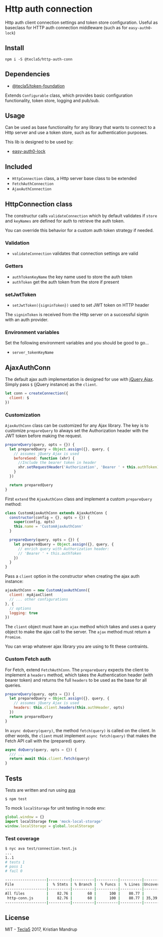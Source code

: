 # Http auth connection

Http auth client connection settings and token store configuration.
Useful as baseclass for HTTP auth connection middleware (such as for `easy-auth0-lock`)

## Install

`npm i -S @tecla5/http-auth-conn`

## Dependencies

- [@tecla5/token-foundation](https://github.com/tecla5/token-foundation)

Extends `Configurable` class, which provides basic configuration functionality, token store, logging and pub/sub.

## Usage

Can be used as base functionality for any library that wants to connect to a Http server and use a token store, such as for authentication purposes.

This lib is designed to be used by:

- [easy-auth0-lock](https://github.com/tecla5/easy-gql-auth0/packages/easy-auth0-lock)

## Included

- `HttpConnection` class, a Http server base class to be extended
- `FetchAuthConnection`
- `AjaxAuthConnection`

## HttpConnection class

The constructur calls `validateConnection` which by default validates if `store` and `keyNames` are defined for auth to retrieve the auth token.

You can override this behavior for a custom auth token strategy if needed.

### Validation

- `validateConnection` validates that connection settings are valid

### Getters

- `authTokenKeyName` the key name used to store the auth token
- `authToken` get the auth token from the store if present

### setJwtToken

- `setJwtToken({signinToken})` used to set JWT token on HTTP header

The `signinToken` is received from the Http server on a successful signin with an auth provider.

### Environment variables

Set the following environment variables and you should be good to go...

- `server_tokenKeyName`

## AjaxAuthConn

The default ajax auth implementation is designed for use with [jQuery Ajax](http://api.jquery.com/jquery.ajax/). Simply pass `$` (jQuery instance) as the `client`.

```js
let conn = createConnection({
  client: $
})
```

### Customization

`AjaxAuthConn` class can be customized for any Ajax library. The key is to customize `prepareQuery` to always set the Authorization header with the JWT token before making the request.

```js
prepareQuery(query, opts = {}) {
  let preparedQuery = Object.assign({}, query, {
    // assumes jQuery Ajax is used
    beforeSend: function (xhr) {
      //Include the bearer token in header
      xhr.setRequestHeader('Authorization', 'Bearer ' + this.authToken);
    }
  })

  return preparedQuery
}
```

First `extend` the `AjaxAuthConn` class and implement a custom `prepareQuery` method:

```js
class CustomAjaxAuthConn extends AjaxAuthConn {
  constructor(config = {}, opts = {}) {
    super(config, opts)
    this.name = 'CustomAjaxAuthConn'
  }

  prepareQuery(query, opts = {}) {
    let preparedQuery = Object.assign({}, query, {
      // enrich query with Authorization header:
      // 'Bearer ' + this.authToken
    })
  }
}
```

Pass a `client` option in the constructor when creating the ajax auth instance:

```js
ajaxAuthConn = new CustomAjaxAuthConn({
  client: myAjaxClient
  // ... other configurations
}, {
  // options
  logging: true
})
```

The `client` object must have an `ajax` method which takes and uses a query object to make the ajax call to the server. The `ajax` method must return a `Promise`.

You can wrap whatever ajax library you are using to fit these contraints.

### Custom Fetch auth

For Fetch, extend `FetchAuthConn`. The `prepareQuery` expects the client to implement a `headers` method, which takes the Authentication header (with bearer token) and returns the full `headers` to be used as the base for all queries.

```js
prepareQuery(query, opts = {}) {
  let preparedQuery = Object.assign({}, query, {
    // assumes jQuery Ajax is used
    headers: this.client.headers(this.authHeader, opts)
  })
  return preparedQuery
}
```

In `async doQuery(query)`, the method `fetch(query)` is called on the client. In other words, the `client` must implement `async fetch(query)` that makes the Fetch API call with the (prepared) query.

```js
async doQuery(query, opts = {}) {
  /// ...
  return await this.client.fetch(query)
}
```

## Tests

Tests are written and run using [ava](https://github.com/avajs/ava)

`$ npm test`

To mock `localStorage` for unit testing in node env:

```js
global.window = {}
import localStorage from 'mock-local-storage'
window.localStorage = global.localStorage
```

### Test coverage

```bash
$ nyc ava test/connection.test.js
...
1..1
# tests 1
# pass 1
# fail 0

-------------------|----------|----------|----------|----------|----------------|
File               |  % Stmts | % Branch |  % Funcs |  % Lines |Uncovered Lines |
-------------------|----------|----------|----------|----------|----------------|
All files          |    82.76 |       60 |      100 |    80.77 |                |
 http-conn.js      |    82.76 |       60 |      100 |    80.77 | 35,39,45,48,49 |
-------------------|----------|----------|----------|----------|----------------|
```

## License

MIT - [Tecla5](http://tecla5.com) 2017, Kristian Mandrup
